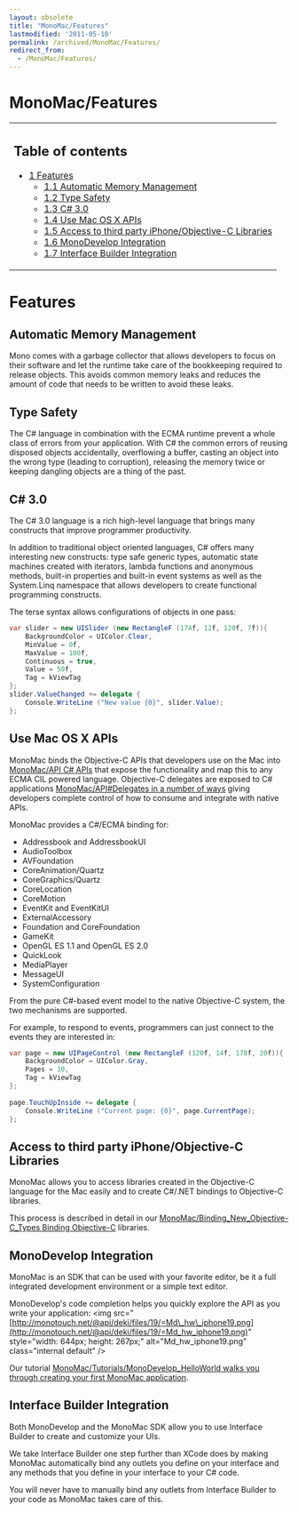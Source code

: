 ```yaml
---
layout: obsolete
title: "MonoMac/Features"
lastmodified: '2011-05-10'
permalink: /archived/MonoMac/Features/
redirect_from:
  - /MonoMac/Features/
---
```


MonoMac/Features
================

<table>
<col width="100%" />
<tbody>
<tr class="odd">
<td align="left"><h2>Table of contents</h2>
<ul>
<li><a href="#features">1 Features</a>
<ul>
<li><a href="#automatic-memory-management">1.1 Automatic Memory Management</a></li>
<li><a href="#type-safety">1.2 Type Safety</a></li>
<li><a href="#c-30">1.3 C# 3.0</a></li>
<li><a href="#use-mac-os-x-apis">1.4 Use Mac OS X APIs</a></li>
<li><a href="#access-to-third-party-iphoneobjective-c-libraries">1.5 Access to third party iPhone/Objective-C Libraries</a></li>
<li><a href="#monodevelop-integration">1.6 MonoDevelop Integration</a></li>
<li><a href="#interface-builder-integration">1.7 Interface Builder Integration</a></li>
</ul></li>
</ul></td>
</tr>
</tbody>
</table>

Features
========

Automatic Memory Management
---------------------------

Mono comes with a garbage collector that allows developers to focus on their software and let the runtime take care of the bookkeeping required to release objects. This avoids common memory leaks and reduces the amount of code that needs to be written to avoid these leaks.

Type Safety
-----------

The C\# language in combination with the ECMA runtime prevent a whole class of errors from your application. With C\# the common errors of reusing disposed objects accidentally, overflowing a buffer, casting an object into the wrong type (leading to corruption), releasing the memory twice or keeping dangling objects are a thing of the past.

C\# 3.0
-------

The C\# 3.0 language is a rich high-level language that brings many constructs that improve programmer productivity.

In addition to traditional object oriented languages, C\# offers many interesting new constructs: type safe generic types, automatic state machines created with iterators, lambda functions and anonymous methods, built-in properties and built-in event systems as well as the System.Linq namespace that allows developers to create functional programming constructs.

The terse syntax allows configurations of objects in one pass:

``` csharp
var slider = new UISlider (new RectangleF (174f, 12f, 120f, 7f)){
    BackgroundColor = UIColor.Clear,
    MinValue = 0f,
    MaxValue = 100f,
    Continuous = true,
    Value = 50f,
    Tag = kViewTag
};
slider.ValueChanged += delegate {
    Console.WriteLine ("New value {0}", slider.Value);
};
```

Use Mac OS X APIs
-----------------

MonoMac binds the Objective-C APIs that developers use on the Mac into [MonoMac/API C\# APIs](/index.php?title=MonoMac/API_C&action=edit&redlink=1 "MonoMac/API C (page does not exist)") that expose the functionality and map this to any ECMA CIL powered language. Objective-C delegates are exposed to C\# applications [MonoMac/API\#Delegates in a number of ways](/index.php?title=MonoMac/API&action=edit&redlink=1 "MonoMac/API (page does not exist)") giving developers complete control of how to consume and integrate with native APIs.

MonoMac provides a C\#/ECMA binding for:

-   Addressbook and AddressbookUI
-   AudioToolbox
-   AVFoundation
-   CoreAnimation/Quartz
-   CoreGraphics/Quartz
-   CoreLocation
-   CoreMotion
-   EventKit and EventKitUI
-   ExternalAccessory
-   Foundation and CoreFoundation
-   GameKit
-   OpenGL ES 1.1 and OpenGL ES 2.0
-   QuickLook
-   MediaPlayer
-   MessageUI
-   SystemConfiguration

From the pure C\#-based event model to the native Objective-C system, the two mechanisms are supported.

For example, to respond to events, programmers can just connect to the events they are interested in:

``` csharp
var page = new UIPageControl (new RectangleF (120f, 14f, 178f, 20f)){
    BackgroundColor = UIColor.Gray,
    Pages = 10,
    Tag = kViewTag
};
 
page.TouchUpInside += delegate {
    Console.WriteLine ("Current page: {0}", page.CurrentPage);
};
```

Access to third party iPhone/Objective-C Libraries
--------------------------------------------------

MonoMac allows you to access libraries created in the Objective-C language for the Mac easily and to create C\#/.NET bindings to Objective-C libraries.

This process is described in detail in our [MonoMac/Binding\_New\_Objective-C\_Types Binding Objective-C](/index.php?title=MonoMac/Binding_New_Objective-C_Types_Binding_Objective-C&action=edit&redlink=1 "MonoMac/Binding New Objective-C Types Binding Objective-C (page does not exist)") libraries.

MonoDevelop Integration
-----------------------

MonoMac is an SDK that can be used with your favorite editor, be it a full integrated development environment or a simple text editor.

MonoDevelop's code completion helps you quickly explore the API as you write your application: \<img src="[http://monotouch.net/@api/deki/files/19/=Md\_hw\_iphone19.png](http://monotouch.net/@api/deki/files/19/=Md_hw_iphone19.png)" style="width: 644px; height: 267px;" alt="Md\_hw\_iphone19.png" class="internal default" /\>

Our tutorial [MonoMac/Tutorials/MonoDevelop\_HelloWorld walks you through creating your first MonoMac application](/index.php?title=MonoMac/Tutorials/MonoDevelop_HelloWorld_walks_you_through_creating_your_first_MonoMac_application&action=edit&redlink=1 "MonoMac/Tutorials/MonoDevelop HelloWorld walks you through creating your first MonoMac application (page does not exist)").

Interface Builder Integration
-----------------------------

Both MonoDevelop and the MonoMac SDK allow you to use Interface Builder to create and customize your UIs.

We take Interface Builder one step further than XCode does by making MonoMac automatically bind any outlets you define on your interface and any methods that you define in your interface to your C\# code.

You will never have to manually bind any outlets from Interface Builder to your code as MonoMac takes care of this.

